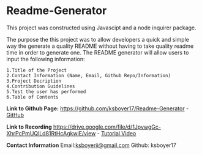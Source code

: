 # Readme-Generator

This project was constructed using Javascipt and a node inquirer package.

The purpose the this project was to allow developers a quick and simple way the generate a quality README without having to take quality readme time in order to generate one. The README generator will allow users to input the following information:

```
1.Title of the Project
2.Contact Information (Name, Email, Github Repo/Information)
3.Project Decription
4.Contribution Guidelines
5.Test the user has performed
6.Table of Contents
```


**Link to Github Page:**
https://github.com/ksboyer17/Readme-Generator -
[GitHub](https://github.com/ksboyer17/Readme-Generator)

**Link to Recording**
https://drive.google.com/file/d/1JpvwgGc-XhrPcPmUQlLd81RtHcAgkwiE/view -
[Tutorial Video](https://drive.google.com/file/d/1JpvwgGc-XhrPcPmUQlLd81RtHcAgkwiE/view)

**Contact Information**
Email:ksboyerii@gmail.com
Github: ksboyer17